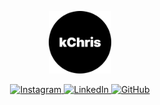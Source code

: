 <p id="header" align="center">
  <img src="logo_circle.png" width="100"/>
</p>

<p id="badges" align="center">
  <a href="https://www.instagram.com/christiancheng15/">
    <img src="https://img.shields.io/badge/Instagram-%23E4405F.svg?style=for-the-badge&logo=Instagram&logoColor=white" alt="Instagram"/>
  </a>
  <a href="https://www.linkedin.com/in/christiancheng15/">
    <img src="https://img.shields.io/badge/linkedin-%230077B5.svg?style=for-the-badge&logo=linkedin&logoColor=white" alt="LinkedIn"/>
  </a>
  <a href="https://github.com/christiancheng15">
    <img src="https://img.shields.io/badge/github-%23121011.svg?style=for-the-badge&logo=github&logoColor=white" alt="GitHub"/>
  </a>
</p>

<p id="discord_badge" align="center>
  <img src="https://discord-readme-badge.vercel.app/api?id=910033554644295750" alt="My Discord">
</p>

<!--
**christiancheng15/christiancheng15** is a ✨ _special_ ✨ repository because its `README.md` (this file) appears on your GitHub profile.

Here are some ideas to get you started:

- 🔭 I’m currently working on ...
- 🌱 I’m currently learning ...
- 👯 I’m looking to collaborate on ...
- 🤔 I’m looking for help with ...
- 💬 Ask me about ...
- 📫 How to reach me: ...
- 😄 Pronouns: ...
- ⚡ Fun fact: ...
-->

